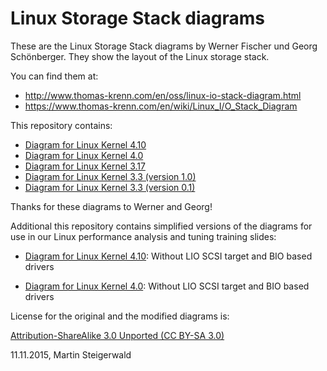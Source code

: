 # Linux Storage Stack diagrams
These are the Linux Storage Stack diagrams by Werner Fischer und Georg Schönberger. They show the layout of the Linux storage stack.

You can find them at:

- <http://www.thomas-krenn.com/en/oss/linux-io-stack-diagram.html>
- <https://www.thomas-krenn.com/en/wiki/Linux_I/O_Stack_Diagram>

This repository contains:

- [Diagram for Linux Kernel 4.10](Linux-storage-stack-diagram_v4.10.md)
- [Diagram for Linux Kernel 4.0](Linux-storage-stack-diagram_v4.0.md)
- [Diagram for Linux Kernel 3.17](Linux-storage-stack-diagram_v3.17.md)
- [Diagram for Linux Kernel 3.3 (version 1.0)](Kernel_3.3/Linux-io-stack-diagram_v1.0.md)
- [Diagram for Linux Kernel 3.3 (version 0.1)](Kernel_3.3/Linux-io-stack-diagram_v0.1.md)

Thanks for these diagrams to Werner and Georg!


Additional this repository contains simplified versions of the diagrams for use in our Linux performance analysis and tuning training slides:

- [Diagram for Linux Kernel 4.10](Linux-storage-stack-diagram_v4.10-teamix.md): Without LIO SCSI target and BIO based drivers

- [Diagram for Linux Kernel 4.0](Linux-storage-stack-diagram_v4.0-teamix.md): Without LIO SCSI target and BIO based drivers


License for the original and the modified diagrams is:

[Attribution-ShareAlike 3.0 Unported (CC BY-SA 3.0)](https://creativecommons.org/licenses/by-sa/3.0/)

11.11.2015,
Martin Steigerwald

